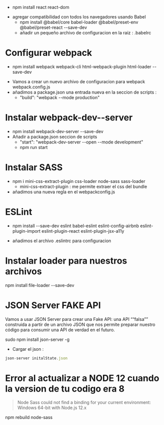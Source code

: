 * npm install react react-dom

- agregar compatibilidad con todos los navegadores usando Babel
    * npm install @babel/core babel-loader @babel/preset-env @babel/preset-react --save-dev
    - añadir un pequeño archivo de configuracion en la raiz : .babelrc

# Configurar webpack

* npm install webpack webpack-cli html-webpack-plugin html-loader --save-dev

- Vamos a crear un nuevo archivo de configuracion para webpack webpack.config.js
- añadimos a package.json una entrada nueva en la seccion de scripts :
    * "build": "webpack --mode production"

# Instalar webpack-dev--server

- npm install webpack-dev-server --save-dev
- Añadir a package.json seccion de scripts
    * "start": "webpack-dev-server --open --mode development"
    * npm run start

# Instalar SASS
- npm i mini-css-extract-plugin css-loader node-sass sass-loader
    * mini-css-extract-plugin : me permite extraer el css del bundle 
- añadimos una nueva regla en el webpackconfig.js

# ESLint 

- npm install --save-dev eslint babel-eslint eslint-config-airbnb eslint-plugin-import eslint-plugin-react eslint-plugin-jsx-a11y

- añadimos el archivo .eslintrc para configuracion

# Instalar loader para nuestros archivos

npm install file-loader --save-dev

# JSON Server FAKE API

Vamos a usar JSON Server para crear una Fake API: una API ““falsa”” construida a partir de un archivo JSON que nos permite preparar nuestro código para consumir una API de verdad en el futuro.

sudo npm install json-server -g

- Cargar el json : 
``` JavaScript
json-server initalState.json
```

# Error al actualizar a NODE 12 cuando la version de tu codigo era 8

> Node Sass could not find a binding for your current environment: Windows 64-bit with Node.js 12.x

 npm rebuild node-sass